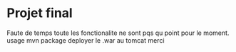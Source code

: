# Projet final

Faute de temps toute les fonctionalite ne sont pqs qu point pour le moment.
usage mvn package
deployer le .war au tomcat
merci

